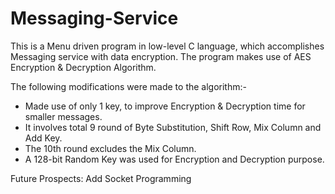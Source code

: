 # Messaging-Service

This is a Menu driven program in low-level C language, which accomplishes Messaging service with data encryption. The program makes use of AES Encryption & Decryption Algorithm.

The following modifications were made to the algorithm:-
+ Made use of only 1 key, to improve Encryption & Decryption time for smaller messages.
+ It involves total 9 round of Byte Substitution, Shift Row, Mix Column and Add Key.
+ The 10th round excludes the Mix Column.
+ A 128-bit Random Key was used for Encryption and Decryption purpose.

Future Prospects: Add Socket Programming
